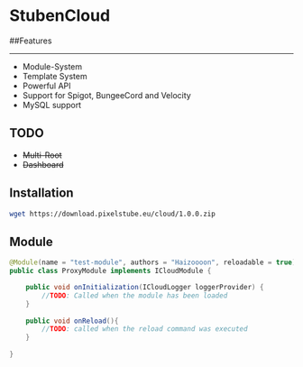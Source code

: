 # StubenCloud

##Features
****

- Module-System
- Template System
- Powerful API
- Support for Spigot, BungeeCord and Velocity
- MySQL support

## TODO

- ~~Multi-Root~~
- ~~Dashboard~~

## Installation
```bash
wget https://download.pixelstube.eu/cloud/1.0.0.zip
```

## Module

```java
@Module(name = "test-module", authors = "Haizoooon", reloadable = true)
public class ProxyModule implements ICloudModule {

    public void onInitialization(ICloudLogger loggerProvider) {
        //TODO: Called when the module has been loaded
    }
    
    public void onReload(){
        //TODO: called when the reload command was executed
    }
    
}
```
